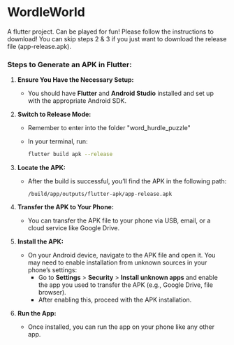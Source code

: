 # WordleWorld
A flutter project. Can be played for fun! Please follow the instructions to download!
You can skip steps 2 & 3 if you just want to download the release file (app-release.apk).

### Steps to Generate an APK in Flutter:

1. **Ensure You Have the Necessary Setup:**
    - You should have **Flutter** and **Android Studio** installed and set up with the appropriate Android SDK.
2. **Switch to Release Mode:**
    - Remember to enter into the folder "word_hurdle_puzzle" 
    - In your terminal, run:
        
        ```bash
        flutter build apk --release
        ```
        
3. **Locate the APK:**
    - After the build is successful, you’ll find the APK in the following path:
        
        ```arduino
        /build/app/outputs/flutter-apk/app-release.apk
        ```
        
4. **Transfer the APK to Your Phone:**
    - You can transfer the APK file to your phone via USB, email, or a cloud service like Google Drive.
5. **Install the APK:**
    - On your Android device, navigate to the APK file and open it. You may need to enable installation from unknown sources in your phone’s settings:
        - Go to **Settings** > **Security** > **Install unknown apps** and enable the app you used to transfer the APK (e.g., Google Drive, file browser).
        - After enabling this, proceed with the APK installation.
6. **Run the App:**
    - Once installed, you can run the app on your phone like any other app.
